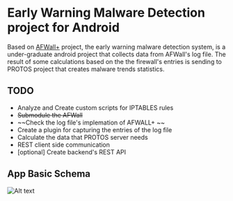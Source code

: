 Early Warning Malware Detection project for Android 
=========

Based on [AFWall+] project, the early warning malware detection system, is a under-graduate android project that collects data from AFWall's log file. The result of some calculations based on the the firewall's entries is sending to PROTOS project that creates malware trends statistics. 

## TODO  

* Analyze and Create custom scripts for IPTABLES rules
* ~~Submodule the AFWall~~
* ~~Check the log file's implemation of AFWALL+ ~~
* Create a plugin for capturing the entries of the log file
* Calculate the data that PROTOS server needs
* REST client side communication
* [optional] Create backend's REST API


## App Basic Schema  

![Alt text][UML]

[UML]:https://bitbucket.org/repo/bgL9j6/images/861665347-Early%20Warning%20System.png "UML schema"
[AFWall+]:https://github.com/ukanth/afwall